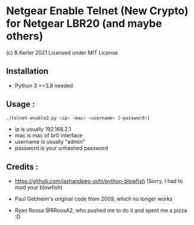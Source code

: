 # Netgear Enable Telnet (New Crypto) for Netgear LBR20 (and maybe others)
(c) B.Kerler 2021
Licensed under MIT License

## Installation
- Python 3 >=3.8 needed

## Usage :

```bash
./telnet-enable2.py <ip> <mac> <username> [<password>]
```
- ip is usually 192.168.2.1
- mac is mac of br0 interface
- username is usually "admin"
- password is your unhashed password


## Credits :
- https://github.com/jashandeep-sohi/python-blowfish (Sorry, I had to mod your blowfish)

- Paul Gebheim's original code from 2009, which no longer works

- Ryan Roosa @RRoosA2, who pushed me to do it and spent me a pizza :D
